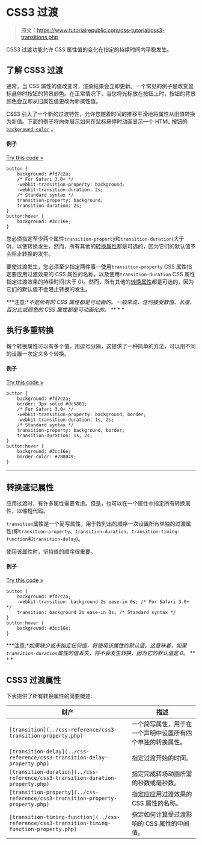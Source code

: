 # CSS3 过渡

> 原文：<https://www.tutorialrepublic.com/css-tutorial/css3-transitions.php>

CSS3 过渡功能允许 CSS 属性值的变化在指定的持续时间内平稳发生。

## 了解 CSS3 过渡

通常，当 CSS 属性的值改变时，渲染结果会立即更新。一个常见的例子是改变鼠标悬停时按钮的背景颜色。在正常情况下，当您将光标放在按钮上时，按钮的背景颜色会立即从旧属性值更改为新属性值。

CSS3 引入了一个新的过渡特性，允许您随着时间的推移平滑地将属性从旧值转换为新值。下面的例子将向你展示如何在鼠标悬停时动画显示一个 HTML 按钮的 [`background-color`](../css-reference/css-background-color-property.php) 。

#### 例子

[Try this code »](../codelab.php?topic=css3&file=background-color-transition "Try this code using online Editor")

```
button {
    background: #fd7c2a;
    /* For Safari 3.0+ */
    -webkit-transition-property: background;
    -webkit-transition-duration: 2s;
    /* Standard syntax */
    transition-property: background;
    transition-duration: 2s;
}
button:hover {
    background: #3cc16e;
}
```

您必须指定至少两个属性`transition-property`和`transition-duration`(大于 0)，以使转换发生。然而，所有其他的[转换属性](#css3-transition-properties)都是可选的，因为它们的默认值不会阻止转换的发生。

要使过渡发生，您必须至少指定两件事—使用`transition-property` CSS 属性指定要应用过渡效果的 CSS 属性的名称，以及使用`transition-duration` CSS 属性指定过渡效果的持续时间(大于 0)。然而，所有其他的[转换属性](#transition-properties)都是可选的，因为它们的默认值不会阻止转换的发生。

 ***注意:**不是所有的 CSS 属性都是可动画的。一般来说，任何接受数值、长度、百分比或颜色的 CSS 属性都是可动画化的。*  ** * *

## 执行多重转换

每个转换属性可以有多个值，用逗号分隔，这提供了一种简单的方法，可以用不同的设置一次定义多个转换。

#### 例子

[Try this code »](../codelab.php?topic=css3&file=multiple-transitions "Try this code using online Editor")

```
button {
    background: #fd7c2a;
    border: 3px solid #dc5801;
    /* For Safari 3.0+ */
    -webkit-transition-property: background, border;
    -webkit-transition-duration: 1s, 2s;
    /* Standard syntax */
    transition-property: background, border;
    transition-duration: 1s, 2s;
}
button:hover {
    background: #3cc16e;
    border-color: #288049;
}
```

* * *

## 转换速记属性

应用过渡时，有许多属性需要考虑。但是，也可以在一个属性中指定所有转换属性，以缩短代码。

`transition`属性是一个简写属性，用于按列出的顺序一次设置所有单独的过渡属性(即`transition-property`、`transition-duration`、`transition-timing-function`和`transition-delay`)。

使用该属性时，坚持值的顺序很重要。

#### 例子

[Try this code »](../codelab.php?topic=css3&file=transition-shorthand-property "Try this code using online Editor")

```
button {
    background: #fd7c2a;
    -webkit-transition: background 2s ease-in 0s; /* For Safari 3.0+ */
    transition: background 2s ease-in 0s; /* Standard syntax */
}
button:hover {
    background: #3cc16e;
}
```

 ***注意:**如果缺少或未指定任何值，将使用该属性的默认值。这意味着，如果`transition-duration`属性的值丢失，将不会发生转换，因为它的默认值是 0。*  ** * *

## CSS3 过渡属性

下表提供了所有转换属性的简要概述:

| 财产 | 描述 |
| --- | --- |
| `[transition](../css-reference/css3-transition-property.php)` | 一个简写属性，用于在一个声明中设置所有四个单独的转换属性。 |
| `[transition-delay](../css-reference/css3-transition-delay-property.php)` | 指定过渡开始的时间。 |
| `[transition-duration](../css-reference/css3-transition-duration-property.php)` | 指定完成转场动画所需的秒数或毫秒数。 |
| `[transition-property](../css-reference/css3-transition-property-property.php)` | 指定应应用过渡效果的 CSS 属性的名称。 |
| `[transition-timing-function](../css-reference/css3-transition-timing-function-property.php)` | 指定如何计算受过渡影响的 CSS 属性的中间值。 |**